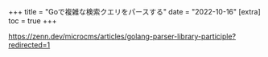 +++
title = "Goで複雑な検索クエリをパースする"
date = "2022-10-16"
[extra]
toc = true
+++

<https://zenn.dev/microcms/articles/golang-parser-library-participle?redirected=1>
